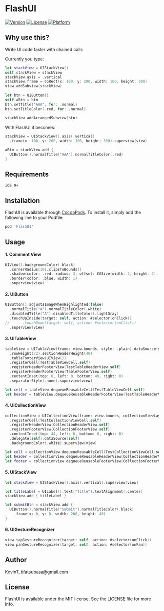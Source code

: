 # FlashUI

[![Version](https://img.shields.io/cocoapods/v/FlashUI.svg?style=flat)](https://cocoapods.org/pods/FlashUI)
[![License](https://img.shields.io/cocoapods/l/FlashUI.svg?style=flat)](https://cocoapods.org/pods/FlashUI)
[![Platform](https://img.shields.io/cocoapods/p/FlashUI.svg?style=flat)](https://cocoapods.org/pods/FlashUI)

## Why use this?

Write UI code faster with chained calls

Currently you type:
```swift
let stackView = UIStackView()
self.stackView = stackView
stackView.axis = .vertical
stackView.frame = CGRect(x: 100, y: 200, width: 100, height: 300)
view.addSubview(stackView)
    
let btn = UIButton()
self.aBtn = btn
btn.setTitle("AAA", for: .normal)
btn.setTitleColor(.red, for: .normal)
    
stackView.addArrangedSubview(btn)
```

With FlashUI it becomes:
```swift
stackView = UIStackView().axis(.vertical)
  .frame(x: 100, y: 200, width: 100, height: 300).superview(view)

aBtn = stackView.add {
  UIButton().normalTitle("AAA").normalTitleColor(.red)
}
```

## Requirements

`iOS 9+`

## Installation

FlashUI is available through [CocoaPods](https://cocoapods.org). To install it, simply add the following line to your Podfile:

```ruby
pod 'FlashUI'
```

## Usage

#### 1. Comment View

``` swift
UIView().backgroundColor(.black)
  .cornerRadius(10).clipsToBounds()
  .shadow(color: .red, radius: 3, offset: CGSize(width: 2, height: 2), opacity: 0.5)
  .border(color: .blue, width: 1)
  .superview(view)
```

#### 2. UIButton

``` swift
UIButton().adjustsImageWhenHighlighted(false)
  .normalTitle("A").normalTitleColor(.white)
  .disabledTitle("A").disabledTitleColor(.lightGray)
  .touchUpInside(target: self, action: #selector(onClick))
//      .touchDown(target: self, action: #selector(onClick))
  .superview(view)
```

#### 3. UITableView

``` swift
tableView = UITableView(frame: view.bounds, style: .plain).dataSource(self).delegate(self)
  .rowHeight(72).sectionHeaderHeight(40)
  .tableFooterView(UIView())
  .registerCell(TestTableViewCell.self)
  .registerHeaderFooterView(TestTableHeaderView.self)
  .registerHeaderFooterView(TableFooterView.self)
  .contentInset(top: 0, left: 0, bottom: 49, right: 0)
  .separatorStyle(.none).superview(view)
```


``` swift
let cell = tableView.dequeueReusableCell(TestTableViewCell.self)
let header = tableView.dequeueReusableHeaderFooterView(TestTableHeaderView.self)
```

#### 4. UICollectionView

``` swift
collectionView = UICollectionView(frame: view.bounds, collectionViewLayout: layout)
  .registerCell(TestCollectionViewCell.self)
  .registerHeaderView(CollectionHeaderView.self)
  .registerFooterView(CollectionFooterView.self)
  .contentInset(top: 44, left: 0, bottom: 0, right: 0)
  .delegate(self).dataSource(self)
  .backgroundColor(.white).superview(view)
```

``` swift
let cell = collectionView.dequeueReusableCell(TestCollectionViewCell.self, for: indexPath)
let header = collectionView.dequeueReusableHeaderView(CollectionHeaderView.self, for: indexPath)
let footer = collectionView.dequeueReusableFooterView(CollectionFooterView.self, for: indexPath)
```

#### 5. UIStackView

``` swift
let stackView = UIStackView().axis(.vertical).superview(view)

let titleLabel = UILabel().text("Title").textAlignment(.center)
stackView.add { titleLabel }

let submitBtn = stackView.add {
  UIButton().normalTitle("Submit").normalTitleColor(.black)
    .frame(x: 0, y: 0, width: 200, height: 40)
}
```

#### 6. UIGestureRecognizer

``` swift
view.tapGestureRecognizer(target: self, action: #selector(onClick))
view.panGestureRecognizer(target: self, action: #selector(onPan))
```

## Author

KevinT, tifatsubasa@gmail.com

## License

FlashUI is available under the MIT license. See the LICENSE file for more info.
